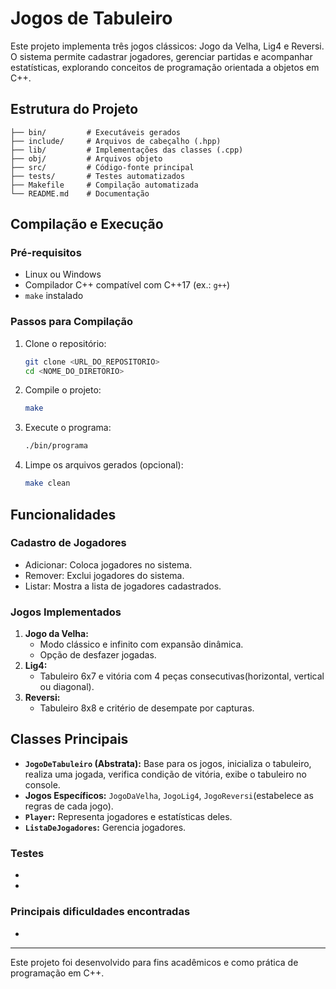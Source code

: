# Jogos de Tabuleiro

Este projeto implementa três jogos clássicos: Jogo da Velha, Lig4 e Reversi. O sistema permite cadastrar jogadores, gerenciar partidas e acompanhar estatísticas, explorando conceitos de programação orientada a objetos em C++.

## Estrutura do Projeto

```plaintext
├── bin/         # Executáveis gerados
├── include/     # Arquivos de cabeçalho (.hpp)
├── lib/         # Implementações das classes (.cpp)
├── obj/         # Arquivos objeto
├── src/         # Código-fonte principal
├── tests/       # Testes automatizados
├── Makefile     # Compilação automatizada
└── README.md    # Documentação
```

## Compilação e Execução

### Pré-requisitos
- Linux ou Windows
- Compilador C++ compatível com C++17 (ex.: `g++`)
- `make` instalado

### Passos para Compilação
1. Clone o repositório:
   ```bash
   git clone <URL_DO_REPOSITORIO>
   cd <NOME_DO_DIRETORIO>
   ```
2. Compile o projeto:
   ```bash
   make
   ```
3. Execute o programa:
   ```bash
   ./bin/programa
   ```
4. Limpe os arquivos gerados (opcional):
   ```bash
   make clean
   ```

## Funcionalidades

### Cadastro de Jogadores
- Adicionar: Coloca jogadores no sistema.
- Remover: Exclui jogadores do sistema.
- Listar: Mostra a lista de jogadores cadastrados.

### Jogos Implementados
1. **Jogo da Velha:**
   - Modo clássico e infinito com expansão dinâmica.
   - Opção de desfazer jogadas.
2. **Lig4:**
   - Tabuleiro 6x7 e vitória com 4 peças consecutivas(horizontal, vertical ou diagonal).
3. **Reversi:**
   - Tabuleiro 8x8 e critério de desempate por capturas.

## Classes Principais
- **`JogoDeTabuleiro` (Abstrata):** Base para os jogos, inicializa o tabuleiro, realiza uma jogada, verifica condição de vitória, exibe o tabuleiro no console.
- **Jogos Específicos:** `JogoDaVelha`, `JogoLig4`, `JogoReversi`(estabelece as regras de cada jogo).
- **`Player`:** Representa jogadores e estatísticas deles.
- **`ListaDeJogadores`:** Gerencia jogadores.

### Testes
-
-


### Principais dificuldades encontradas
- 
---

Este projeto foi desenvolvido para fins acadêmicos e como prática de programação em C++.
